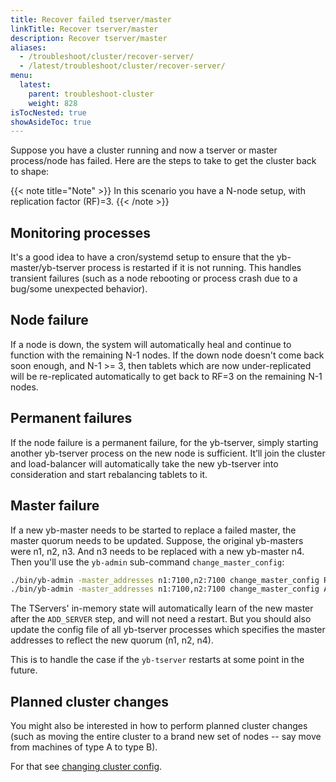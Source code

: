 ```yaml
---
title: Recover failed tserver/master
linkTitle: Recover tserver/master
description: Recover tserver/master
aliases:
  - /troubleshoot/cluster/recover-server/
  - /latest/troubleshoot/cluster/recover-server/
menu:
  latest:
    parent: troubleshoot-cluster
    weight: 828
isTocNested: true
showAsideToc: true
---
```


Suppose you have a cluster running and now a tserver or master process/node has failed.
Here are the steps to take to get the cluster back to shape:

{{< note title="Note" >}}
In this scenario you have a N-node setup, with replication factor (RF)=3.
{{< /note >}}

## Monitoring processes

It's a good idea to have a cron/systemd setup to ensure that the yb-master/yb-tserver process is restarted if it is not running. 
This handles transient failures (such as a node rebooting or process crash due to a bug/some unexpected behavior).

## Node failure

If a node is down, the system will automatically heal and continue to function with the remaining N-1 nodes. 
If the down node doesn't come back soon enough, and N-1 >= 3, 
then tablets which are now under-replicated will be re-replicated automatically to get back to RF=3 on the remaining N-1 nodes.

## Permanent failures

If the node failure is a permanent failure, for the yb-tserver, simply starting another yb-tserver process on the new node is sufficient. 
It’ll join the cluster and load-balancer will automatically take the new yb-tserver into consideration and start rebalancing tablets to it.

## Master failure

If a new yb-master needs to be started to replace a failed master, the master quorum needs to be updated. 
Suppose, the original yb-masters were n1, n2, n3. And n3 needs to be replaced with a new yb-master n4. Then you'll use the `yb-admin` sub-command `change_master_config`:

```sh
./bin/yb-admin -master_addresses n1:7100,n2:7100 change_master_config REMOVE_SERVER n3 7100
./bin/yb-admin -master_addresses n1:7100,n2:7100 change_master_config ADD_SERVER n4 7100
```
 
The TServers' in-memory state will automatically learn of the new master after the `ADD_SERVER` step, and will not need a restart. 
But you should also update the config file of all yb-tserver processes which specifies the master addresses to reflect the new quorum (n1, n2, n4). 

This is to handle the case if the `yb-tserver` restarts at some point in the future.

## Planned cluster changes

You might also be interested in how to perform planned cluster changes (such as moving the entire cluster to a brand new set of nodes -- say move from machines of type A to type B). 

For that see [changing cluster config](../../../manage/change-cluster-config).
